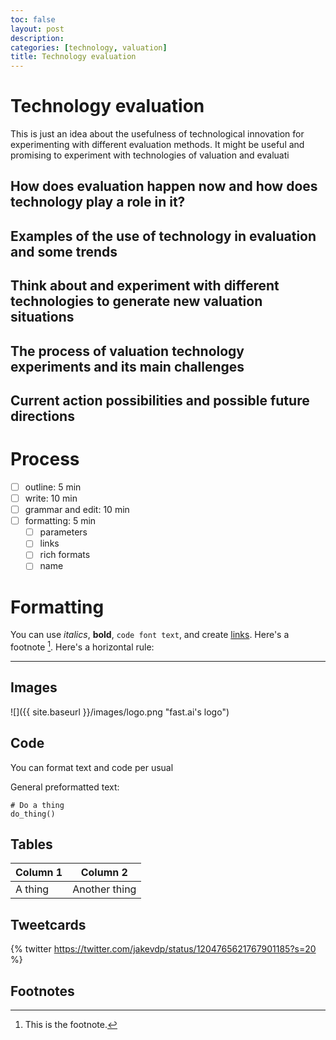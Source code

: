 ```yaml
---
toc: false
layout: post
description:
categories: [technology, valuation]
title: Technology evaluation
---
```

# Technology evaluation

This is just an idea about the usefulness of technological innovation for experimenting with different evaluation methods.
It might be useful and promising to experiment with technologies of valuation and evaluati

## How does evaluation happen now and how does technology play a role in it?
## Examples of the use of technology in evaluation and some trends
## Think about and experiment with different technologies to generate new valuation situations
## The process of valuation technology experiments and its main challenges
## Current action possibilities and possible future directions

# Process
- [ ] outline: 5 min
- [ ] write: 10 min
- [ ] grammar and edit: 10 min
- [ ] formatting: 5 min
    - [ ] parameters
    - [ ] links
    - [ ] rich formats
    - [ ] name

# Formatting
You can use *italics*, **bold**, `code font text`, and create [links](https://www.markdownguide.org/cheat-sheet/). Here's a footnote [^1]. Here's a horizontal rule:

---

## Images

![]({{ site.baseurl }}/images/logo.png "fast.ai's logo")

## Code

You can format text and code per usual 

General preformatted text:

    # Do a thing
    do_thing()


## Tables

| Column 1 | Column 2 |
|-|-|
| A thing | Another thing |


## Tweetcards

{% twitter https://twitter.com/jakevdp/status/1204765621767901185?s=20 %}


## Footnotes


[^1]: This is the footnote.


